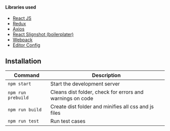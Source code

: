 #### Libraries used
 - [React JS]
 - [Redux]
 - [Axios]
 - [React Slignshot (boilerplater)]
 - [Webpack]
 - [Editor Config]

## Installation
| Command | Description 
| - | - |
| `npm start` | Start the development server |
| `npm run prebuild` | Cleans dist folder, check for errors and warnings on code |
| `npm run build` | Create dist folder and minifies all css and js files |
| `npm run test ` | Run test cases |


[React JS]: <https://facebook.github.io/react/>
[Redux]: <http://redux.js.org/docs/introduction/>
[Axios]: <https://github.com/mzabriskie/axios>
[React SlignShot (boilerplater)]: <https://github.com/coryhouse/react-slingshot>
[Webpack]: <https://webpack.github.io/>
[Editor Config]: <http://editorconfig.org/>
